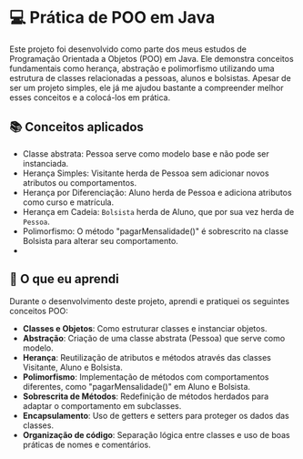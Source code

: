 # 💻 Prática de POO em Java 

Este projeto foi desenvolvido como parte dos meus estudos de Programação Orientada a Objetos (POO) em Java. Ele demonstra conceitos fundamentais como herança, abstração e polimorfismo utilizando uma estrutura de classes relacionadas a pessoas, alunos e bolsistas.
Apesar de ser um projeto simples, ele já me ajudou bastante a compreender melhor esses conceitos e a colocá-los em prática.

## 📚 Conceitos aplicados

- Classe abstrata: Pessoa serve como modelo base e não pode ser instanciada.
- Herança Simples: Visitante herda de Pessoa sem adicionar novos atributos ou comportamentos.
- Herança por Diferenciação: Aluno herda de Pessoa e adiciona atributos como curso e matrícula.
- Herança em Cadeia: `Bolsista` herda de Aluno, que por sua vez herda de `Pessoa`.
- Polimorfismo: O método "pagarMensalidade()" é sobrescrito na classe Bolsista para alterar seu comportamento.
- 
## 🧠 O que eu aprendi

Durante o desenvolvimento deste projeto, aprendi e pratiquei os seguintes conceitos POO:

- **Classes e Objetos**: Como estruturar classes e instanciar objetos.
- **Abstração**: Criação de uma classe abstrata (Pessoa) que serve como modelo.
- **Herança**: Reutilização de atributos e métodos através das classes Visitante, Aluno e Bolsista.
- **Polimorfismo**: Implementação de métodos com comportamentos diferentes, como "pagarMensalidade()" em Aluno e Bolsista.
- **Sobrescrita de Métodos**: Redefinição de métodos herdados para adaptar o comportamento em subclasses.
- **Encapsulamento**: Uso de getters e setters para proteger os dados das classes.
- **Organização de código**: Separação lógica entre classes e uso de boas práticas de nomes e comentários.


